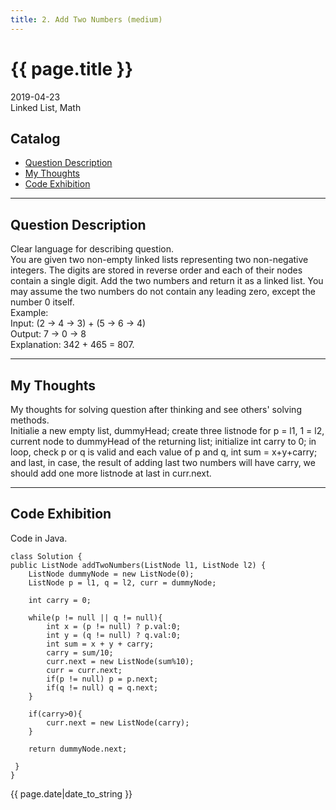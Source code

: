 ```yaml
---
title: 2. Add Two Numbers (medium)     
---
```


# {{ page.title }}    

2019-04-23    
Linked List, Math   

## Catalog
+ [Question Description](#partI)
+ [My Thoughts](#partII)
+ [Code Exhibition](#partIII)

----------------------------------

## Question Description
Clear language for describing question.    
You are given two non-empty linked lists representing two non-negative integers. The digits are stored in reverse order and each of their nodes contain a single digit. Add the two numbers and return it as a linked list. You may assume the two numbers do not contain any leading zero, except the number 0 itself.     
Example:    
Input: (2 -> 4 -> 3) + (5 -> 6 -> 4)   
Output: 7 -> 0 -> 8   
Explanation: 342 + 465 = 807.    

----------------------------------

## My Thoughts
My thoughts for solving question after thinking and see others' solving methods.    
Initialie a new empty list, dummyHead; create three listnode for p = l1, 1 = l2, current node to dummyHead of the returning list; initialize int carry to 0; in loop, check p or q is valid and each value of p and q, int sum = x+y+carry; and last, in case, the result of adding last two numbers will have carry, we should add one more listnode at last in curr.next.     

----------------------------------

## Code Exhibition
Code in Java.    

    class Solution {
    public ListNode addTwoNumbers(ListNode l1, ListNode l2) {
        ListNode dummyNode = new ListNode(0);
        ListNode p = l1, q = l2, curr = dummyNode;
        
        int carry = 0;
        
        while(p != null || q != null){
            int x = (p != null) ? p.val:0;
            int y = (q != null) ? q.val:0;
            int sum = x + y + carry;
            carry = sum/10;
            curr.next = new ListNode(sum%10);
            curr = curr.next;
            if(p != null) p = p.next;
            if(q != null) q = q.next;
        }
        
        if(carry>0){
            curr.next = new ListNode(carry);
        }
        
        return dummyNode.next;
        
     }
    }

 

{{ page.date|date_to_string }}
